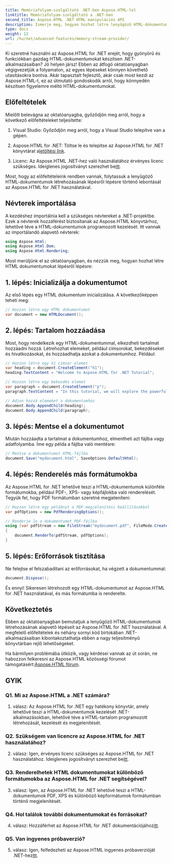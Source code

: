 ```yaml
---
title: Memóriafolyam-szolgáltató .NET-ben Aspose.HTML-lel
linktitle: Memóriafolyam-szolgáltató a .NET-ben
second_title: Aspose.HTML .NET HTML manipulációs API
description: Ismerje meg, hogyan hozhat létre lenyűgöző HTML-dokumentumokat .NET-ben az Aspose.HTML segítségével. Kövesse lépésről lépésre bemutató oktatóanyagunkat, és szabadítsa fel a HTML-manipuláció erejét.
type: docs
weight: 12
url: /hu/net/advanced-features/memory-stream-provider/
---
```


Ki szeretné használni az Aspose.HTML for .NET erejét, hogy gyönyörű és funkciókban gazdag HTML-dokumentumokat készítsen .NET-alkalmazásaiban? Jó helyen jársz! Ebben az átfogó oktatóanyagban végigvezetjük a folyamaton, az egyes lépéseket könnyen követhető utasításokra bontva. Akár tapasztalt fejlesztő, akár csak most kezdi az Aspose.HTML-t, ez az útmutató gondoskodik arról, hogy könnyedén készítsen figyelemre méltó HTML-dokumentumokat.

## Előfeltételek

Mielőtt belevágna az oktatóanyagba, győződjön meg arról, hogy a következő előfeltételeket teljesítette:

1. Visual Studio: Győződjön meg arról, hogy a Visual Studio telepítve van a gépen.

2.  Aspose.HTML for .NET: Töltse le és telepítse az Aspose.HTML for .NET könyvtárat a[letöltési link](https://releases.aspose.com/html/net/).

3.  Licenc: Az Aspose.HTML .NET-hez való használatához érvényes licenc szükséges. Ideiglenes jogosítványt szerezhet be[itt](https://purchase.aspose.com/temporary-license/).

Most, hogy az előfeltételeink rendben vannak, folytassuk a lenyűgöző HTML-dokumentumok létrehozásának lépésről lépésre történő lebontását az Aspose.HTML for .NET használatával.

## Névterek importálása

A kezdéshez importálnia kell a szükséges névtereket a .NET-projektbe. Ezek a névterek hozzáférést biztosítanak az Aspose.HTML könyvtárhoz, lehetővé téve a HTML-dokumentumok programozott kezelését. Itt vannak az importálandó alapvető névterek:

```csharp
using Aspose.Html;
using Aspose.Html.Dom;
using Aspose.Html.Rendering;
```

Most merüljünk el az oktatóanyagban, és nézzük meg, hogyan hozhat létre HTML dokumentumokat lépésről lépésre:

## 1. lépés: Inicializálja a dokumentumot

Az első lépés egy HTML dokumentum inicializálása. A következőképpen teheti meg:

```csharp
// Hozzon létre egy HTML dokumentumot
var document = new HTMLDocument();
```

## 2. lépés: Tartalom hozzáadása

Most, hogy rendelkezik egy HTML-dokumentummal, elkezdheti tartalmat hozzáadni hozzá. Létrehozhat elemeket, például címsorokat, bekezdéseket és hivatkozásokat, és hozzáadhatja azokat a dokumentumhoz. Például:

```csharp
// Hozzon létre egy h1 címsor elemet
var heading = document.CreateElement("h1");
heading.TextContent = "Welcome to Aspose.HTML for .NET Tutorial";

// Hozzon létre egy bekezdés elemet
var paragraph = document.CreateElement("p");
paragraph.TextContent = "In this tutorial, we will explore the powerful features of Aspose.HTML for .NET.";

// Adjon hozzá elemeket a dokumentumhoz
document.Body.AppendChild(heading);
document.Body.AppendChild(paragraph);
```

## 3. lépés: Mentse el a dokumentumot

Miután hozzáadta a tartalmat a dokumentumhoz, elmentheti azt fájlba vagy adatfolyamba. Íme egy példa a fájlba való mentésre:

```csharp
// Mentse a dokumentumot HTML-fájlba
document.Save("mydocument.html", SaveOptions.DefaultHtml);
```

## 4. lépés: Renderelés más formátumokba

Az Aspose.HTML for .NET lehetővé teszi a HTML-dokumentumok különféle formátumokba, például PDF-, XPS- vagy képfájlokba való renderelését. Tegyük fel, hogy PDF formátumban szeretné megjeleníteni:

```csharp
// Hozzon létre egy példányt a PDF-megjelenítési beállításokból
var pdfOptions = new PdfRenderingOptions();

// Renderje le a dokumentumot PDF-fájlba
using (var pdfStream = new FileStream("mydocument.pdf", FileMode.Create))
{
    document.RenderTo(pdfStream, pdfOptions);
}
```

## 5. lépés: Erőforrások tisztítása

Ne felejtse el felszabadítani az erőforrásokat, ha végzett a dokumentummal:

```csharp
document.Dispose();
```

És ennyi! Sikeresen létrehozott egy HTML-dokumentumot az Aspose.HTML for .NET használatával, és más formátumba is renderelte.

## Következtetés

Ebben az oktatóanyagban bemutatjuk a lenyűgöző HTML-dokumentumok létrehozásának alapvető lépéseit az Aspose.HTML for .NET használatával. A megfelelő előfeltételek és néhány sornyi kód birtokában .NET-alkalmazásaiban kibontakoztathatja ebben a nagy teljesítményű könyvtárban rejlő lehetőségeket.

 Ha bármilyen problémába ütközik, vagy kérdései vannak az út során, ne habozzon felkeresni az Aspose.HTML közösségi fórumot támogatásért:[Aspose.HTML fórum](https://forum.aspose.com/).

## GYIK

### Q1. Mi az Aspose.HTML a .NET számára?

1. válasz: Az Aspose.HTML for .NET egy hatékony könyvtár, amely lehetővé teszi a HTML-dokumentumok kezelését .NET-alkalmazásokban, lehetővé téve a HTML-tartalom programozott létrehozását, kezelését és megjelenítését.

### Q2. Szükségem van licencre az Aspose.HTML for .NET használatához?

 2. válasz: Igen, érvényes licenc szükséges az Aspose.HTML for .NET használatához. Ideiglenes jogosítványt szerezhet be[itt](https://purchase.aspose.com/temporary-license/).

### Q3. Renderelhetek HTML dokumentumokat különböző formátumokba az Aspose.HTML for .NET segítségével?

3. válasz: Igen, az Aspose.HTML for .NET lehetővé teszi a HTML-dokumentumok PDF, XPS és különböző képformátumok formátumban történő megjelenítését.

### Q4. Hol találok további dokumentumokat és forrásokat?

 4. válasz: Hozzáférhet az Aspose.HTML for .NET dokumentációjához[itt](https://reference.aspose.com/html/net/).

### Q5. Van ingyenes próbaverzió?

 5. válasz: Igen, felfedezheti az Aspose.HTML ingyenes próbaverzióját .NET-hez[itt](https://releases.aspose.com/).
